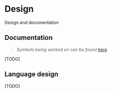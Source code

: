 # Design

Design and documentation

## Documentation

> _Symbols being worked on can be found [here](symbol-list.md)._

[TODO]

## Language design

[TODO]

